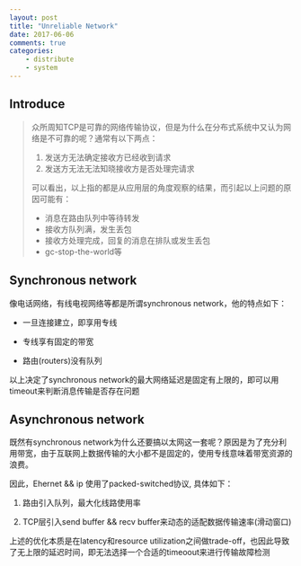 ```yaml
---
layout: post
title: "Unreliable Network"
date: 2017-06-06
comments: true
categories:
    - distribute
    - system
---
```

## Introduce

> 众所周知TCP是可靠的网络传输协议，但是为什么在分布式系统中又认为网络是不可靠的呢？通常有以下两点：
> 1. 发送方无法确定接收方已经收到请求
> 2. 发送方无法无法知晓接收方是否处理完请求
>
> 可以看出，以上指的都是从应用层的角度观察的结果，而引起以上问题的原因可能有：
> - 消息在路由队列中等待转发
> - 接收方队列满，发生丢包
> - 接收方处理完成，回复的消息在排队或发生丢包
> - gc-stop-the-world等

## Synchronous network

像电话网络，有线电视网络等都是所谓synchronous network，他的特点如下：

- 一旦连接建立，即享用专线

- 专线享有固定的带宽

- 路由(routers)没有队列

以上决定了synchronous network的最大网络延迟是固定有上限的，即可以用timeout来判断消息传输是否存在问题


## Asynchronous network

既然有synchronous network为什么还要搞以太网这一套呢？原因是为了充分利用带宽，由于互联网上数据传输的大小都不是固定的，使用专线意味着带宽资源的浪费。

因此，Ehernet && ip 使用了packed-switched协议, 具体如下：

1. 路由引入队列，最大化线路使用率

2. TCP层引入send buffer && recv buffer来动态的适配数据传输速率(滑动窗口)

上述的优化本质是在latency和resource utilization之间做trade-off，也因此导致了无上限的延迟时间，即无法选择一个合适的timeoout来进行传输故障检测
